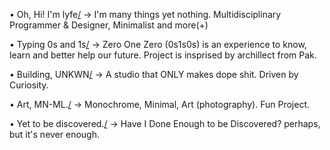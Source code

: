 • Oh, Hi! I'm lyfe[/](https://0n1.life)
→ I'm many things yet nothing. Multidisciplinary Programmer & Designer, Minimalist and more(+)

• Typing 0s and 1s[/](https://010.software)
→ Zero One Zero (0s1s0s) is an experience to know, learn and better help our future.
  Project is insprised by archillect from Pak. 

• Building, UNKWN[/](https://kwn.bar)
→ A studio that ONLY makes dope shit. Driven by Curiosity.

• Art, MN-ML.[/](https://instagram.com/mndashml)
→ Monochrome, Minimal, Art (photography). Fun Project.

• Yet to be discovered.[/](https://twitter.com/0sx1s)
→ Have I Done Enough to be Discovered? perhaps, but it's never enough.

